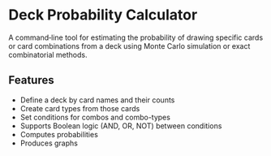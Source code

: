 # Deck Probability Calculator

A command‑line tool for estimating the probability of drawing specific cards or card combinations from a deck using Monte Carlo simulation or exact combinatorial methods.

## Features

- Define a deck by card names and their counts  
- Create card types from those cards
- Set conditions for combos and combo-types
- Supports Boolean logic (AND, OR, NOT) between conditions  
- Computes probabilities
- Produces graphs
